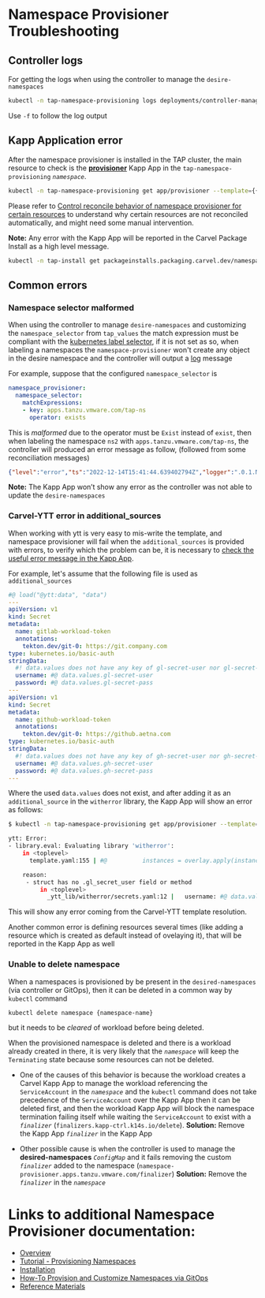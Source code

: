 # Namespace Provisioner Troubleshooting

## <a id="controller-logs"></a>Controller logs

For getting the logs when using the controller to manage the `desire-namespaces`

```bash
kubectl -n tap-namespace-provisioning logs deployments/controller-manager
```

Use `-f` to follow the log output


## <a id="carvel-kapp-application-error"></a>Kapp Application error

After the namespace provisioner is installed in the TAP cluster, the main resource to check is the **[provisioner](about.hbs.md#nsp-component-carvel-app)** Kapp App in the `tap-namespace-provisioning` *`namespace`*.

```bash
kubectl -n tap-namespace-provisioning get app/provisioner --template={{.status.usefulErrorMessage}}
```

Please refer to [Control reconcile behavior of namespace provisioner for certain resources](how-tos.hbs.md#control-reconcile-behavior) to understand why certain resources are not reconciled automatically, and might need some manual intervention.

**Note:** Any error with the Kapp App will be reported in the Carvel Package Install as a high level message.

```bash
kubectl -n tap-install get packageinstalls.packaging.carvel.dev/namespace-provisioner --template={{.status.usefulErrorMessage}}
```

## <a id="common-errors"></a>Common errors

### <a id="namespace-selector-malformed"></a>Namespace selector malformed

When using the controller to manage `desire-namespaces` and customizing the `namespace_selector` from `tap_values` the match expression must be compliant with the [kubernetes label selector](https://kubernetes.io/docs/concepts/overview/working-with-objects/labels/#label-selectors), if it is not set as so, when labeling a namespaces the `namespace-provisioner` won't create any object in the desire namespace and the controller will output a [log](#controller-logs) message

For example, suppose that the configured `namespace_selector` is

```yaml
namespace_provisioner:
  namespace_selector:
    matchExpressions:
    - key: apps.tanzu.vmware.com/tap-ns
      operator: exists
```

This is *malformed* due to the operator must be `Exist` instead of `exist`, then when labeling the namespace `ns2` with `apps.tanzu.vmware.com/tap-ns`, the controller will produced an error message as follow, (followed from some reconciliation messages)

```json
{"level":"error","ts":"2022-12-14T15:41:44.639402794Z","logger":".0.1.NamespaceSelectorReconciler","msg":"unable to sync","controller":"namespace","controllerGroup":"","controllerKind":"Namespace","Namespace":{"name":"ns2"},"namespace":"","name":"ns2","reconcileID":"26395d34-418b-446d-9b5e-a4a73cc657ed","resourceType":"/v1, Kind=Namespace","error":"\"exists\" is not a valid pod selector operator","stacktrace":"..."}
```

**Note:** The Kapp App won’t show any error as the controller was not able to update the `desire-namespaces`


### <a id="carvel-ytt-error-additional-sources"></a>Carvel-YTT error in additional_sources

When working with ytt is very easy to mis-write the template, and namespace provisioner will fail when the `additional_sources` is provided with errors, to verify which the problem can be, it is necessary to [check the useful error message in the Kapp App](#carvel-kapp-application-error).

For example, let's assume that the following file is used as `additional_sources`

```yaml
#@ load("@ytt:data", "data")
---
apiVersion: v1
kind: Secret
metadata:
  name: gitlab-workload-token
  annotations:
    tekton.dev/git-0: https://git.company.com
type: kubernetes.io/basic-auth
stringData:
  #! data.values does not have any key of gl-secret-user nor gl-secret-pass
  username: #@ data.values.gl-secret-user
  password: #@ data.values.gl-secret-pass
---
apiVersion: v1
kind: Secret
metadata:
  name: github-workload-token
  annotations:
    tekton.dev/git-0: https://github.aetna.com
type: kubernetes.io/basic-auth
stringData:
  #! data.values does not have any key of gh-secret-user nor gh-secret-pass
  username: #@ data.values.gh-secret-user
  password: #@ data.values.gh-secret-pass
---
```

Where the used `data.values` does not exist, and after adding it as an `additional_source` in the `witherror` library, the Kapp App will show an error as follows:

```bash
$ kubectl -n tap-namespace-provisioning get app/provisioner --template={{.status.usefulErrorMessage}}

ytt: Error:
- library.eval: Evaluating library 'witherror':
    in <toplevel>
      template.yaml:155 | #@          instances = overlay.apply(instance.eval(), customize())

    reason:
     - struct has no .gl_secret_user field or method
         in <toplevel>
           _ytt_lib/witherror/secrets.yaml:12 |   username: #@ data.values.gl_secret_user
```

This will show any error coming from the Carvel-YTT template resolution.

Another common error is defining resources several times (like adding a resource which is created as default instead of ovelaying it), that will be reported in the Kapp App as well

### <a id="unable-to-delete-namespace"></a>Unable to delete namespace

When a namespaces is provisioned by be present in the `desired-namespaces` (via controller or GitOps), then it can be deleted in a common way by `kubectl` command

```bash
kubectl delete namespace {namespace-name}
```

but it needs to be *cleared* of workload before being deleted.

When the provisioned namespace is deleted and there is a workload already created in there, it is very likely that the *`namespace`* will keep the `Terminating` state because some resources can not be deleted.

- One of the causes of this behavior is because the workload creates a Carvel Kapp App to manage the workload referencing the `ServiceAccount` in the *`namespace`* and the `kubectl` command does not take precedence of the `ServiceAccount` over the Kapp App then it can be deleted first, and then the workload Kapp App will block the namespace termination failing itself while waiting the `ServiceAccount` to exist with a *`finalizer`* (`finalizers.kapp-ctrl.k14s.io/delete`).
**Solution:** Remove the Kapp App *`finalizer`* in the Kapp App

- Other possible cause is when the controller is used to manage the **desired-namespaces** *`ConfigMap`* and it fails removing the custom *`finalizer`* added to the namespace (`namespace-provisioner.apps.tanzu.vmware.com/finalizer`)
**Solution:** Remove the *`finalizer`* in the *`namespace`*

# Links to additional Namespace Provisioner documentation:
* [Overview](about.hbs.md)
* [Tutorial - Provisioning Namespaces](tutorials.hbs.md) 
* [Installation](install.hbs.md)
* [How-To Provision and Customize Namespaces via GitOps](how-tos.hbs.md)
* [Reference Materials](reference.hbs.md)